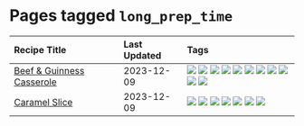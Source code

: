 # Pages tagged `long_prep_time`

|Recipe Title|Last Updated|Tags
|:---|:---|:---|
|[Beef & Guinness Casserole](../recipes/beefandguinnesscasserole.md)|2023-12-09|[![](https://img.shields.io/badge/tag-amazing-d5a11)](../tags/amazing.md) [![](https://img.shields.io/badge/tag-baked-1754e4)](../tags/baked.md) [![](https://img.shields.io/badge/tag-beef-3a4f8e)](../tags/beef.md) [![](https://img.shields.io/badge/tag-casserole-91514)](../tags/casserole.md) [![](https://img.shields.io/badge/tag-guinness-6984a1)](../tags/guinness.md) [![](https://img.shields.io/badge/tag-irish-bb15fd)](../tags/irish.md) [![](https://img.shields.io/badge/tag-large_quantity-32613c)](../tags/large_quantity.md) [![](https://img.shields.io/badge/tag-long_cook_time-eadebe)](../tags/long_cook_time.md) [![](https://img.shields.io/badge/tag-long_prep_time-5b6ac0)](../tags/long_prep_time.md) [![](https://img.shields.io/badge/tag-messy-659a8f)](../tags/messy.md) [![](https://img.shields.io/badge/tag-tricky-8ce73b)](../tags/tricky.md)|
|[Caramel Slice](../recipes/caramelslice.md)|2023-12-09|[![](https://img.shields.io/badge/tag-amazing-d5a11)](../tags/amazing.md) [![](https://img.shields.io/badge/tag-baked-1754e4)](../tags/baked.md) [![](https://img.shields.io/badge/tag-chocolate-208450)](../tags/chocolate.md) [![](https://img.shields.io/badge/tag-dairy-6d71)](../tags/dairy.md) [![](https://img.shields.io/badge/tag-dessert-e4f90)](../tags/dessert.md) [![](https://img.shields.io/badge/tag-long_prep_time-5b6ac0)](../tags/long_prep_time.md) [![](https://img.shields.io/badge/tag-vegetarian-427cd)](../tags/vegetarian.md)|